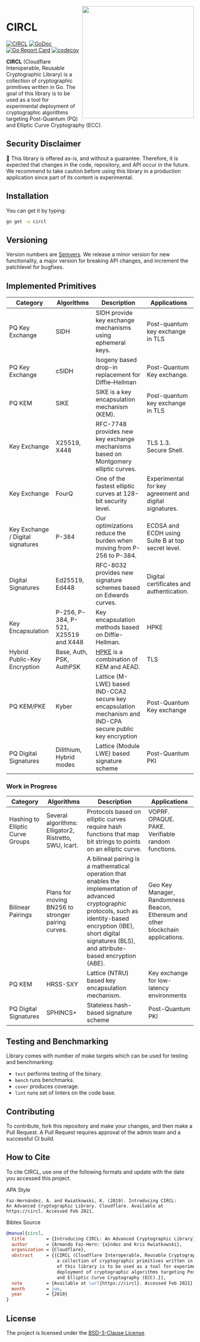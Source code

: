 <img src=".etc/icon.png" align="right" height="300" width="300"/>

# CIRCL

[![CIRCL](https://circl/workflows/CIRCL/badge.svg)](https://circl/actions)
[![GoDoc](https://godoc.org/circl?status.svg)](https://pkg.go.dev/circl?tab=overview)
[![Go Report Card](https://goreportcard.com/badge/circl)](https://goreportcard.com/report/circl)
[![codecov](https://codecov.io/gh/cloudflare/circl/branch/master/graph/badge.svg)](https://codecov.io/gh/cloudflare/circl)

**CIRCL** (Cloudflare Interoperable, Reusable Cryptographic Library) is a collection
of cryptographic primitives written in Go. The goal of this library is to be used as a tool for
experimental deployment of cryptographic algorithms targeting Post-Quantum (PQ) and Elliptic
Curve Cryptography (ECC).

## Security Disclaimer

🚨 This library is offered as-is, and without a guarantee. Therefore, it is expected that changes in the code, repository, and API occur in the future. We recommend to take caution before using this library in a production application since part of its content is experimental.

## Installation

You can get it by typing:

```sh
go get -u circl
```

## Versioning

Version numbers are [Semvers](https://semver.org/). We release a minor version for new functionality, a major version for breaking API changes, and increment the patchlevel for bugfixes.

## Implemented Primitives

| Category | Algorithms | Description | Applications |
|-----------|------------|-------------|--------------|
| PQ Key Exchange | SIDH | SIDH provide key exchange mechanisms using ephemeral keys. | Post-quantum key exchange in TLS |
| PQ Key Exchange | cSIDH | Isogeny based drop-in replacement for Diffie–Hellman | Post-Quantum Key exchange. |
| PQ KEM | SIKE | SIKE is a key encapsulation mechanism (KEM). | Post-quantum key exchange in TLS |
| Key Exchange | X25519, X448 | RFC-7748 provides new key exchange mechanisms based on Montgomery elliptic curves. | TLS 1.3. Secure Shell. |
| Key Exchange | FourQ | One of the fastest elliptic curves at 128-bit security level. | Experimental for key agreement and digital signatures. |
| Key Exchange / Digital signatures | P-384 | Our optimizations reduce the burden when moving from P-256 to P-384. |  ECDSA and ECDH using Suite B at top secret level. |
| Digital Signatures | Ed25519, Ed448 | RFC-8032 provides new signature schemes based on Edwards curves. | Digital certificates and authentication. |
| Key Encapsulation | P-256, P-384, P-521, X25519 and X448 | Key encapsulation methods based on Diffie-Hellman. | HPKE |
| Hybrid Public-Key Encryption | Base, Auth, PSK, AuthPSK | [HPKE](https://www.ietf.org/archive/id/draft-irtf-cfrg-hpke-07.html) is a combination of KEM and AEAD. | TLS |
| PQ KEM/PKE | Kyber | Lattice (M-LWE) based IND-CCA2 secure key encapsulation mechanism and IND-CPA secure public key encryption  | Post-Quantum Key exchange |
| PQ Digital Signatures | Dilithium, Hybrid modes | Lattice (Module LWE) based signature scheme | Post-Quantum PKI |

### Work in Progress

| Category | Algorithms | Description | Applications |
|----------|------------|-------------|--------------|
| Hashing to Elliptic Curve Groups | Several algorithms: Elligator2, Ristretto, SWU, Icart. | Protocols based on elliptic curves require hash functions that map bit strings to points on an elliptic curve.  | VOPRF. OPAQUE. PAKE. Verifiable random functions. |
| Bilinear Pairings | Plans for moving BN256 to stronger pairing curves. | A bilineal pairing is a mathematical operation that enables the implementation of advanced cryptographic protocols, such as identity-based encryption (IBE), short digital signatures (BLS), and attribute-based encryption (ABE). | Geo Key Manager, Randomness Beacon, Ethereum and other blockchain applications. |
| PQ KEM | HRSS-SXY | Lattice (NTRU) based key encapsulation mechanism. | Key exchange for low-latency environments |
| PQ Digital Signatures | SPHINCS+ | Stateless hash-based signature scheme | Post-Quantum PKI |

## Testing and Benchmarking

Library comes with number of make targets which can be used for testing and
benchmarking:

- ``test`` performs testing of the binary.
- ``bench`` runs benchmarks.
- ``cover`` produces coverage.
- ``lint`` runs set of linters on the code base.

## Contributing

To contribute, fork this repository and make your changes, and then make a Pull
Request. A Pull Request requires approval of the admin team and a successful
CI build.

## How to Cite 

To cite CIRCL, use one of the following formats and update with the date
you accessed this project.

APA Style

```
Faz-Hernández, A. and Kwiatkowski, K. (2019). Introducing CIRCL: 
An Advanced Cryptographic Library. Cloudflare. Available at 
https://circl. Accessed Feb 2021.
```

Bibtex Source

```bibtex
@manual{circl,
  title        = {Introducing CIRCL: An Advanced Cryptographic Library},
  author       = {Armando Faz-Hern\'{a}ndez and Kris Kwiatkowski},
  organization = {Cloudflare},
  abstract     = {{CIRCL (Cloudflare Interoperable, Reusable Cryptographic Library) is
                   a collection of cryptographic primitives written in Go. The goal 
                   of this library is to be used as a tool for experimental 
                   deployment of cryptographic algorithms targeting Post-Quantum (PQ)
                   and Elliptic Curve Cryptography (ECC).}},
  note         = {Available at \url{https://circl}. Accessed Feb 2021},
  month        = jun,
  year         = {2019}
}
```

## License

The project is licensed under the [BSD-3-Clause License](./LICENSE).
